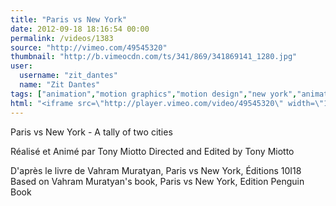 ```yaml
---
title: "Paris vs New York"
date: 2012-09-18 18:16:54 00:00
permalink: /videos/1383
source: "http://vimeo.com/49545320"
thumbnail: "http://b.vimeocdn.com/ts/341/869/341869141_1280.jpg"
user:
  username: "zit_dantes"
  name: "Zit Dantes"
tags: ["animation","motion graphics","motion design","new york","animation short","paris"]
html: "<iframe src=\"http://player.vimeo.com/video/49545320\" width=\"1280\" height=\"720\" frameborder=\"0\" webkitAllowFullScreen mozallowfullscreen allowFullScreen></iframe>"
---
```


Paris vs New York - A tally of two cities

Réalisé et Animé par Tony Miotto
Directed and Edited by Tony Miotto

D'après le livre de Vahram Muratyan, Paris vs New York, Éditions 10I18
Based on Vahram Muratyan's book, Paris vs New York, Edition Penguin Book